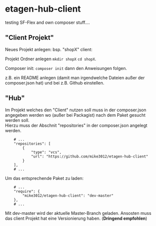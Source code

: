 # etagen-hub-client
testing SF-Flex and own composer stuff....

## "Client Projekt"
Neues Projekt anlegen:
bsp. "shopX" client:

Projekt Ordner anlegen `mkdir shopX` `cd shopX`.

Composer init:  `composer init` dann den Anweisungen folgen.

z.B. ein README anlegen (damit man irgendwelche Dateien außer der composer.json hat) und bei z.B. Github einstellen.


## "Hub"
Im Projekt welches den "Client" nutzen soll muss in der composer.json angegeben werden wo (außer bei Packagist) nach dem Paket gesucht werden soll.  
Hierzu muss der Abschnit "repositories" in der composer.json angelegt werden.

```
    # ...
    "repositories": [
        {
            "type": "vcs",
            "url": "https://github.com/mike3012/etagen-hub-client"
        }
    ],
    # ...
```

Um das entsprechende Paket zu laden:

```
    # ...
    "require": {
        "mike3012/etagen-hub-client": "dev-master"
    },
    # ...

```
Mit dev-master wird der aktuelle Master-Branch geladen. Ansosten muss das client Projekt hat eine Versionierung haben. (**Dringend empfohlen**)




